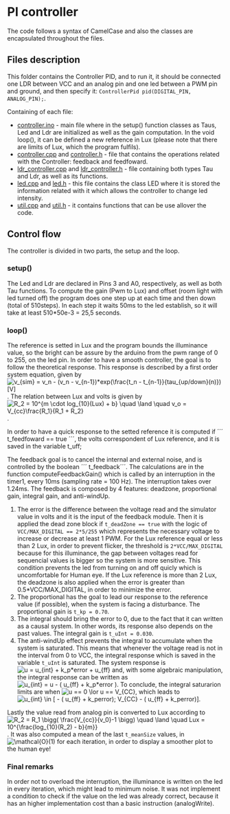# PI controller

The code follows a syntax of CamelCase and also the classes are encapsulated throughout the files.

## Files description
This folder contains the Controller PID, and to run it, it should be connected one LDR between VCC and an analog pin and one led between a PWM pin and ground, and then specify it: ```ControllerPid pid(DIGITAL_PIN, ANALOG_PIN);```.

Containing of each file:
  * [controller.ino](./controller.ino) - main file where in the setup() function classes as Taus, Led and Ldr are initialized as well as the gain computation. In the void loop(), it can be defined a new reference in Lux (please note that there are limits of Lux, which the program fulfils).
  * [controller.cpp](./controller.cpp) and [controller.h](./controller.h) - file that contains the operations related with the Controller: feedback and feedfoward.
  * [ldr_controller.cpp](./ldr_controller.cpp) and [ldr_controller.h](./ldr_controller.h) - file containing both types Tau and Ldr, as well as its functions.
  * [led.cpp](./led.cpp) and [led.h](./led.h) - this file contains the class LED where it is stored the information related with it which allows the controller to change led intensity.
  * [util.cpp](./util.cpp) and [util.h](./util.h) - it contains functions that can be use allover the code.

## Control flow

The controller is divided in two parts, the setup and the loop.

### setup()

The Led and Ldr are declared in Pins 3 and A0, respectively, as well as both Tau functions. To compute the gain (Pwm to Lux) and offset (room light with led turned off) the program does one step up at each time and then down (total of 510steps). In each step it waits 50ms to the led establish, so it will take at least 510\*50e-3 = 25,5 seconds.

### loop()

The reference is setted in Lux and the program bounds the illuminance value, so the bright can be assure by the arduino from the pwm range of 0 to 255, on the led pin.
In order to have a smooth controller, the goal is to follow the theoretical response. This response is described by a first order system equation, given by ![v_{sim} = v_n - (v_n - v_{n-1})\*exp(\frac{t_n - t_{n-1}}{tau_{up/down}(n)}) [V]](https://latex.codecogs.com/svg.latex?v_{sim}%20=%20v_n%20-%20(v_n%20-%20v_{n-1})\*e^{\frac{t_n%20-%20t_{n-1}}{tau_{up/down}(n)}}%20[V]). The relation between Lux and volts is given by ![R_2 = 10^{m \cdot log_{10}(Lux) + b}  \quad \land \quad v_o = V_{cc}\frac{R_1}{R_1 + R_2}](https://latex.codecogs.com/svg.latex?R_2%20=%2010^{m%20\cdot%20log_{10}(Lux)%20+%20b}%20%20\quad%20\land%20\quad%20v_o%20=%20V_{cc}\frac{R_1}{R_1%20+%20R_2}).

In order to have a quick response to the setted reference it is computed if ´´´ t_feedfoward == true ´´´, the volts correspondent of Lux reference, and it is saved in the variable t_uff;

The feedback goal is to cancel the internal and external noise, and is controlled by the boolean ´´´ t_feedback´´´. The calculations are in the function computeFeedbackGain() which is called by an interruption in the timer1, every 10ms (sampling rate = 100 Hz). The interruption takes over 1.24ms.
The feedback is composed by 4 features: deadzone, proportional gain, integral gain, and anti-windUp.
1. The error is the difference between the voltage read and the simulator value in volts and it is the input of the feedback module. Then it is applied the dead zone block if  ```t_deadZone == true```  with the logic of ```VCC/MAX_DIGITAL == 2*5/255``` which represents the necessary voltage to increase or decrease at least 1 PWM. For the Lux reference equal or less than 2 Lux, in order to prevent flicker, the threshold is ```2*VCC/MAX_DIGITAL``` because for this illuminance, the gap between voltages read for sequencial values is bigger so the system is more sensitive. This condition prevents the led from turning on and off quicly which is uncomfortable for Human eye. If the Lux reference is more than 2 Lux, the deadzone is also applied when the error is greater than 0.5*VCC/MAX_DIGITAL, in order to minimize the error.
2. The proportional has the goal to lead our response to the reference value (if possible), when the system is facing a disturbance. The proportional gain is ```t_kp = 0.70```.
3. The integral should bring the error to 0, due to the fact that it can written as a causal system. In other words, its response also depends on the past values. The integral gain is ```t_uInt = 0.030```.
4. The anti-windUp effect prevents the integral to accumulate when the system is saturated. This means that whenever the voltage read is not in the interval from 0 to VCC, the integral response which is saved in the variable ```t_uInt``` is saturated. The system response is ![u = u_{int} + k_p*error + u_{ff}](https://latex.codecogs.com/svg.latex?u%20=%20u_{int}%20+%20k_p*error%20+%20u_{ff}) and, with some algebraic manipulation, the integral response can be written as ![u_{int} = u - ( u_{ff} + k_p*error )](https://latex.codecogs.com/svg.latex?u_{int}%20=%20u%20-%20(%20u_{ff}%20+%20k_p*error%20)). To conclude, the integral saturarion limits are when ![u == 0 \lor u == V_{CC}](https://latex.codecogs.com/svg.latex?u%20==%200%20\lor%20u%20==%20V_{CC}), which leads to ![u_{int} \in [ - ( u_{ff} + k_p*error); V_{CC} - ( u_{ff} + k_p*error)] ](https://latex.codecogs.com/svg.latex?u_{int}%20\in%20[%20-%20(%20u_{ff}%20+%20k_p*error);%20V_{CC}%20-%20(%20u_{ff}%20+%20k_p*error)%20]).

Lastly the value read from analog pin is converted to Lux according to ![R_2 = R_1 \bigg( \frac{V_{cc}}{v_0}-1 \bigg)  \quad \land \quad Lux = 10^{\frac{log_{10}(R_2) - b}{m}}](https://latex.codecogs.com/svg.latex?R_2%20=%20R_1%20\bigg(%20\frac{V_{cc}}{v_0}-1%20\bigg)%20%20\quad%20\land%20\quad%20Lux%20=%2010^{\frac{log_{10}(R_2)%20-%20b}{m}}). It was also computed a mean of the last ```t_meanSize``` values, in ![\mathcal{O}(1)](https://latex.codecogs.com/svg.latex?\mathcal{O}(1)) for each iteration, in order to display a smoother plot to the human eye!

### Final remarks

In order not to overload the interruption, the illuminance is written on the led in every iteration, which might lead to minimum noise. It was not implement a condition to check if the value on the led was already correct, because it has an higher implementation cost than a basic instruction (analogWrite).
